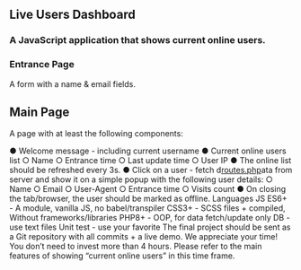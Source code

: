 ## Live Users Dashboard

### A JavaScript application that shows current online users.

### Entrance Page
A form with a name & email fields.

## Main Page
A page with at least the following components:

● Welcome message - including current username
● Current online users list
○ Name
○ Entrance time
○ Last update time
○ User IP
● The online list should be refreshed every 3s.
● Click on a user - fetch d[routes.php](src%2Froutes.php)ata from server and show it on a simple popup with the following
user details:
○ Name
○ Email
○ User-Agent
○ Entrance time
○ Visits count
● On closing the tab/browser, the user should be marked as offline.
Languages
JS ES6+ - A module, vanilla JS, no babel/transpiler
CSS3+ - SCSS files + compiled, Without frameworks/libraries
PHP8+ - OOP, for data fetch/update only
DB - use text files
Unit test - use your favorite
The final project should be sent as a Git repository with all commits + a live demo.
We appreciate your time! You don’t need to invest more than 4 hours. Please refer to the
main features of showing “current online users” in this time frame.